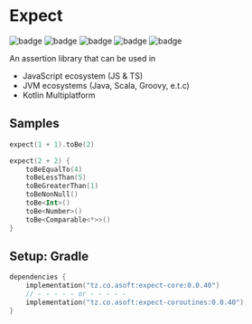 # Expect

![badge][badge-maven] ![badge][badge-mpp] ![badge][badge-android] ![badge][badge-js] ![badge][badge-jvm]

An assertion library that can be used in

- JavaScript ecosystem (JS & TS)
- JVM ecosystems (Java, Scala, Groovy, e.t.c)
- Kotlin Multiplatform

## Samples

```kotlin
expect(1 + 1).toBe(2)
```

```kotlin
expect(2 + 2) {
    toBeEqualTo(4)
    toBeLessThan(5)
    toBeGreaterThan(1)
    toBeNonNull()
    toBe<Int>()
    toBe<Number>()
    toBe<Comparable<*>>()
}
```

## Setup: Gradle

```kotlin
dependencies {
    implementation("tz.co.asoft:expect-core:0.0.40")
    // - - - - - or - - - - - 
    implementation("tz.co.asoft:expect-coroutines:0.0.40")
}
```

[badge-maven]: https://img.shields.io/maven-central/v/tz.co.asoft/expect-core/0.0.40?style=flat

[badge-mpp]: https://img.shields.io/badge/kotlin-multiplatform-blue?style=flat

[badge-android]: http://img.shields.io/badge/platform-android-brightgreen.svg?style=flat

[badge-js]: http://img.shields.io/badge/platform-js-yellow.svg?style=flat

[badge-jvm]: http://img.shields.io/badge/platform-jvm-orange.svg?style=flat
